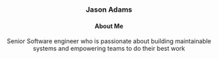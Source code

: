 <h3 align="center">Jason Adams</h3>

<h4 align="center">About Me</h4>
<p align="center">Senior Software engineer who is passionate about building maintainable systems and empowering teams to do their best work</p>
